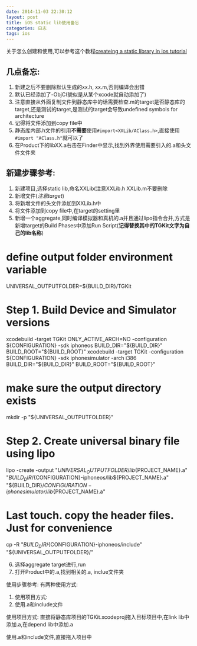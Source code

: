 ```yaml
---
date: 2014-11-03 22:30:12
layout: post
title: iOS static lib使用备忘
categories: 日志
tags: ios
---
```


关于怎么创建和使用,可以参考这个教程[createing a static library in ios tutorial](http://www.raywenderlich.com/41377/creating-a-static-library-in-ios-tutorial)   
		

几点备忘:
-------  

1. 新建之后不要删除默认生成的xx.h, xx.m,否则编译会出错
2. 默认已经添加了-ObjC(貌似是从某个xcode就自动添加了)
3. 注意直接从外面复制文件到静态库中的话需要检查.m的target是否静态库的target,还是测试的target,是测试的target会导致undefined symbols for architecture 
4. 记得将文件添加到copy file中
5. 静态库内部.h文件的引用**不需要**使用`#import<XXLib/AClass.h>`,直接使用`#import "AClass.h"`就可以了
6. 在Product下的libXX.a右击在Finder中显示,找到外界使用需要引入的.a和头文件文件夹

新建步骤参考:
----------   

1. 新建项目,选择static lib,命名XXLib(注意XXLib.h XXLib.m不要删除   
2. 新增文件(*注意target*)   
3. 将新增文件的头文件添加到XXLib.h中  	
4. 将文件添加到copy file中,在target的setting里	
5. 新增一个aggregate,同时编译模拟器和真机的.a并且通过lipo指令合并,方式是新增target的Build Phases中添加Run Script(**记得替换其中的TGKit文字为自己的lib名称**) 	

# define output folder environment variable
UNIVERSAL_OUTPUTFOLDER=${BUILD_DIR}/TGKit

# Step 1. Build Device and Simulator versions
xcodebuild -target TGKit ONLY_ACTIVE_ARCH=NO -configuration ${CONFIGURATION} -sdk iphoneos  BUILD_DIR="${BUILD_DIR}" BUILD_ROOT="${BUILD_ROOT}"
xcodebuild -target TGKit -configuration ${CONFIGURATION} -sdk iphonesimulator -arch i386 BUILD_DIR="${BUILD_DIR}" BUILD_ROOT="${BUILD_ROOT}"

# make sure the output directory exists
mkdir -p "${UNIVERSAL_OUTPUTFOLDER}"

# Step 2. Create universal binary file using lipo
lipo -create -output "${UNIVERSAL_OUTPUTFOLDER}/lib${PROJECT_NAME}.a" "${BUILD_DIR}/${CONFIGURATION}-iphoneos/lib${PROJECT_NAME}.a" "${BUILD_DIR}/${CONFIGURATION}-iphonesimulator/lib${PROJECT_NAME}.a"

# Last touch. copy the header files. Just for convenience
cp -R "${BUILD_DIR}/${CONFIGURATION}-iphoneos/include" "${UNIVERSAL_OUTPUTFOLDER}/"

6. 选择aggregate target进行,run
7. 打开Product中的.a,找到相关的.a, inclue文件夹


使用步骤参考:
有两种使用方式:
1. 使用项目方式:
2. 使用.a和include文件

使用项目方式:
直接将静态库项目的TGKit.xcodeproj拖入目标项目中,在link lib中添加.a,在depend lib中添加.a

使用.a和include文件,直接拖入项目中